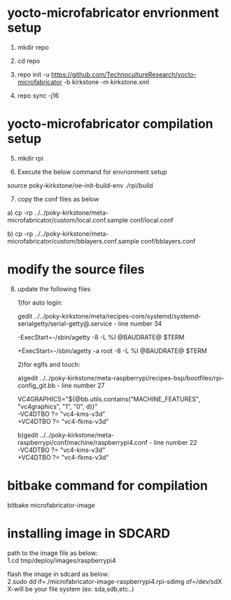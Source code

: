 # yocto-microfabricator envrionment setup

1. mkdir repo <br />

2. cd repo <br />

3. repo init -u https://github.com/TechnocultureResearch/yocto-microfabricator -b kirkstone -m kirkstone.xml <br />

4. repo sync -j16 <br />

# yocto-microfabricator compilation setup
5. mkdir rpi <br />

6. Execute the below command for envrionment setup <br />

source poky-kirkstone/oe-init-build-env ./rpi/build

7. copy the conf files as below <br />

a) cp -rp ../../poky-kirkstone/meta-microfabricator/custom/local.conf.sample conf/local.conf <br />
   
b) cp -rp ../../poky-kirkstone/meta-microfabricator/custom/bblayers.conf.sample conf/bblayers.conf <br />
   
# modify the source files
8. update the following files <br />

   1)for auto login: <br />

   gedit ../../poky-kirkstone/meta/recipes-core/systemd/systemd-serialgetty/serial-getty@.service - line number 34 <br />

   -ExecStart=-/sbin/agetty -8 -L %I @BAUDRATE@ $TERM  <br />

   +ExecStart=-/sbin/agetty -a root -8 -L %I @BAUDRATE@ $TERM <br />

   2)for eglfs and touch: <br />

   a)gedit ../../poky-kirkstone/meta-raspberrypi/recipes-bsp/bootfiles/rpi-config_git.bb - line number 27  <br />

   VC4GRAPHICS="${@bb.utils.contains("MACHINE_FEATURES", "vc4graphics", "1", "0", d)}" <br />
   -VC4DTBO ?= "vc4-kms-v3d" <br />
   +VC4DTBO ?= "vc4-fkms-v3d" <br />


   b)gedit ../../poky-kirkstone/meta-raspberrypi/conf/machine/raspberrypi4.conf - line number 22 <br />
   -VC4DTBO ?= "vc4-kms-v3d" <br />
   +VC4DTBO ?= "vc4-fkms-v3d" <br />


# bitbake command for compilation

bitbake microfabricator-image <br />

# installing image in SDCARD

path to the image file as below: <br />
1.cd tmp/deploy/images/raspberrypi4 <br />

flash the image in sdcard as below: <br />
2.sudo dd if=./microfabricator-image-raspberrypi4.rpi-sdimg of=/dev/sdX X-will be your file system (ex: sda,sdb,etc..)

